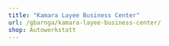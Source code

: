 ```yaml
---
title: "Kamara Layee Business Center"
url: /gbarnga/kamara-layee-business-center/
shop: Autowerkstatt
---
```

